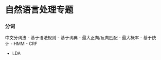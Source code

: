 # 自然语言处理专题


### 分词
中文分词法
    - 基于语法规则
    - 基于词典
        - 最大正向/反向匹配
        - 最大概率
    - 基于统计
        - HMM
        - CRF
- LDA
